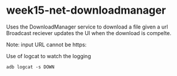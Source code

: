 # week15-net-downloadmanager
Uses the DownloadManager service to download a file given a url
Broadcast reciever updates the UI when the download is compelte.

Note: input URL cannot be https:

Use of logcat to watch the logging
```
adb logcat -s DOWN
```
